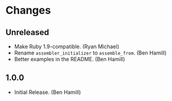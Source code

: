 # Changes

## Unreleased

* Make Ruby 1.9-compatible. (Ryan Michael)
* Rename `assembler_initializer` to `assemble_from`. (Ben Hamill)
* Better examples in the README. (Ben Hamill)

## 1.0.0

* Initial Release. (Ben Hamill)
